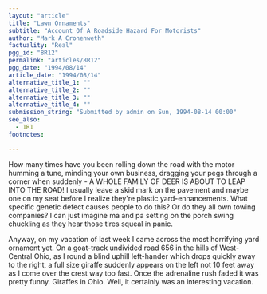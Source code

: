 ```yaml
---
layout: "article"
title: "Lawn Ornaments"
subtitle: "Account Of A Roadside Hazard For Motorists"
author: "Mark A Cronenweth"
factuality: "Real"
pgg_id: "8R12"
permalink: "articles/8R12"
pgg_date: "1994/08/14"
article_date: "1994/08/14"
alternative_title_1: ""
alternative_title_2: ""
alternative_title_3: ""
alternative_title_4: ""
submission_string: "Submitted by admin on Sun, 1994-08-14 00:00"
see_also:
  - 1R1
footnotes: 

---
```

<div>
<p>How many times have you been rolling down the road with the motor humming a tune, minding your own business, dragging your pegs through a corner when suddenly - A WHOLE FAMILY OF DEER IS ABOUT TO LEAP INTO THE ROAD! I usually leave a skid mark on the pavement and maybe one on my seat before I realize they're plastic yard-enhancements. What specific genetic defect causes people to do this? Or do they all own towing companies? I can just imagine ma and pa setting on the porch swing chuckling as they hear those tires squeal in panic.</p>
<p>Anyway, on my vacation of last week I came across the most horrifying yard ornament yet. On a goat-track undivided road 656 in the hills of West- Central Ohio, as I round a blind uphill left-hander which drops quickly away to the right, a full size giraffe suddenly appears on the left not 10 feet away as I come over the crest way too fast. Once the adrenaline rush faded it was pretty funny. Giraffes in Ohio. Well, it certainly was an interesting vacation.</p>
</div>
